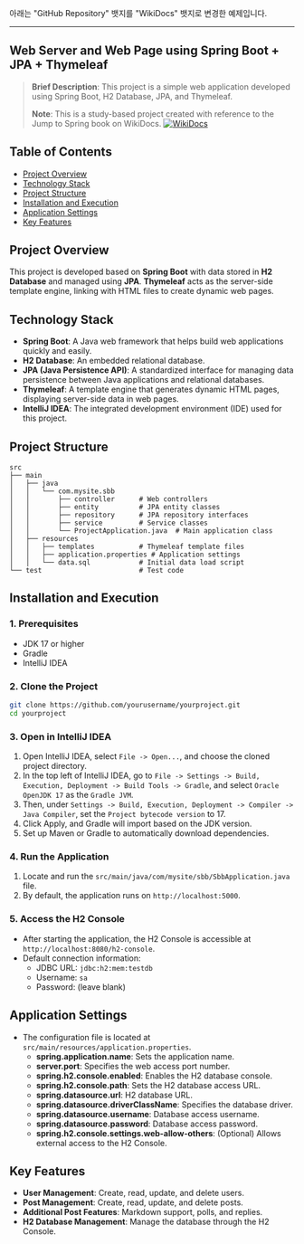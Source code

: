 아래는 "GitHub Repository" 뱃지를 "WikiDocs" 뱃지로 변경한 예제입니다. 

---

## Web Server and Web Page using Spring Boot + JPA + Thymeleaf

> **Brief Description**: This project is a simple web application developed using Spring Boot, H2 Database, JPA, and Thymeleaf.
> 
> **Note**: This is a study-based project created with reference to the Jump to Spring book on WikiDocs. [![WikiDocs](https://img.shields.io/badge/WikiDocs-Visit-blue?style=for-the-badge&logo=google-chrome&logoColor=white)](https://wikidocs.net/book/7601)

## Table of Contents
- [Project Overview](#project-overview)
- [Technology Stack](#technology-stack)
- [Project Structure](#project-structure)
- [Installation and Execution](#installation-and-execution)
- [Application Settings](#application-settings)
- [Key Features](#key-features)

## Project Overview

This project is developed based on **Spring Boot** with data stored in **H2 Database** and managed using **JPA**. **Thymeleaf** acts as the server-side template engine, linking with HTML files to create dynamic web pages.

## Technology Stack

- **Spring Boot**: A Java web framework that helps build web applications quickly and easily.
- **H2 Database**: An embedded relational database.
- **JPA (Java Persistence API)**: A standardized interface for managing data persistence between Java applications and relational databases.
- **Thymeleaf**: A template engine that generates dynamic HTML pages, displaying server-side data in web pages.
- **IntelliJ IDEA**: The integrated development environment (IDE) used for this project.

## Project Structure

```plaintext
src
├── main
│   ├── java
│   │   └── com.mysite.sbb
│   │       ├── controller      # Web controllers
│   │       ├── entity          # JPA entity classes
│   │       ├── repository      # JPA repository interfaces
│   │       ├── service         # Service classes
│   │       └── ProjectApplication.java  # Main application class
│   ├── resources
│   │   ├── templates           # Thymeleaf template files
│   │   ├── application.properties # Application settings
│   │   └── data.sql            # Initial data load script
└── test                        # Test code
```

## Installation and Execution

### 1. Prerequisites
- JDK 17 or higher
- Gradle
- IntelliJ IDEA

### 2. Clone the Project

```bash
git clone https://github.com/yourusername/yourproject.git
cd yourproject
```

### 3. Open in IntelliJ IDEA

1. Open IntelliJ IDEA, select `File -> Open...`, and choose the cloned project directory.
2. In the top left of IntelliJ IDEA, go to `File -> Settings -> Build, Execution, Deployment -> Build Tools -> Gradle`, and select `Oracle OpenJDK 17` as the `Gradle JVM`.
3. Then, under `Settings -> Build, Execution, Deployment -> Compiler -> Java Compiler`, set the `Project bytecode version` to 17.
4. Click Apply, and Gradle will import based on the JDK version.
5. Set up Maven or Gradle to automatically download dependencies.

### 4. Run the Application

1. Locate and run the `src/main/java/com/mysite/sbb/SbbApplication.java` file.
2. By default, the application runs on `http://localhost:5000`.

### 5. Access the H2 Console

- After starting the application, the H2 Console is accessible at `http://localhost:8080/h2-console`.
- Default connection information:
  - JDBC URL: `jdbc:h2:mem:testdb`
  - Username: `sa`
  - Password: (leave blank)

## Application Settings

- The configuration file is located at `src/main/resources/application.properties`.
  - **spring.application.name**: Sets the application name.
  - **server.port**: Specifies the web access port number.
  - **spring.h2.console.enabled**: Enables the H2 database console.
  - **spring.h2.console.path**: Sets the H2 database access URL.
  - **spring.datasource.url**: H2 database URL.
  - **spring.datasource.driverClassName**: Specifies the database driver.
  - **spring.datasource.username**: Database access username.
  - **spring.datasource.password**: Database access password.
  - **spring.h2.console.settings.web-allow-others**: (Optional) Allows external access to the H2 Console.

## Key Features

- **User Management**: Create, read, update, and delete users.
- **Post Management**: Create, read, update, and delete posts.
- **Additional Post Features**: Markdown support, polls, and replies.
- **H2 Database Management**: Manage the database through the H2 Console.
